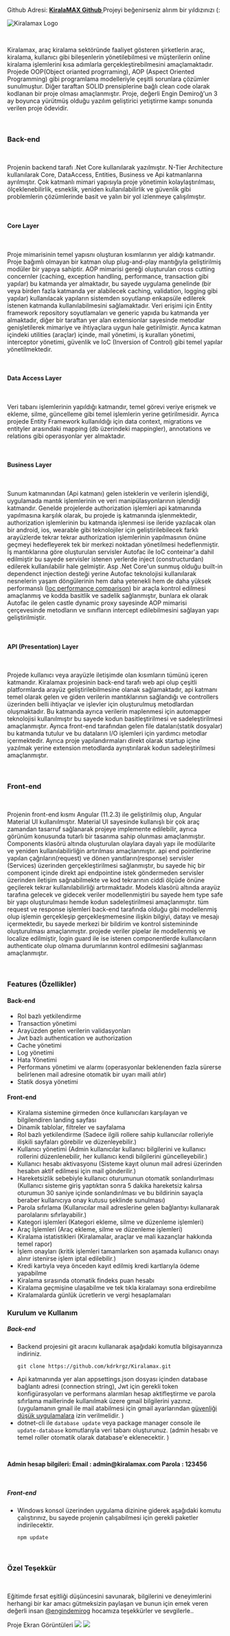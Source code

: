 Github Adresi: <b><a href="https://github.com/kdrkrgz/Kiralamax.git" target="_blank" >KiralaMAX Github </a></b>
Projeyi beğenirseniz alırım bir yıldızınızı (:


<p><img src="https://imgupload.io/images/2021/04/10/kiralaMAX-Logo-resized.png" alt="Kiralamax Logo" title="Kiralamax Logo"></p>
<p><img src="https://img.shields.io/github/issues/kdrkrgz/Kiralamax" alt=""> <img src="https://img.shields.io/github/forks/kdrkrgz/Kiralamax" alt=""> <img src="https://img.shields.io/github/stars/kdrkrgz/Kiralamax" alt=""> <img src="https://img.shields.io/github/license/kdrkrgz/Kiralamax" alt=""> </p>
<p>Kiralamax, araç kiralama sektöründe faaliyet gösteren şirketlerin araç, kiralama, kullanıcı gibi bileşenlerin yönetilebilmesi ve müşterilerin online kiralama işlemlerini kısa adımlarla gerçekleştirebilmesini amaçlamaktadır. Projede OOP(Object orianted progrraming), AOP (Aspect Oriented Programming) gibi programlama modelleriyle çeşitli sorunlara çözümler sunulmuştur. Diğer taraftan SOLID prensiplerine bağlı clean code olarak kodlanan bir proje olması amaçlanmıştır.  Proje, değerli Engin Demiroğ&#39;un 3 ay boyunca yürütmüş olduğu yazılım geliştirici yetiştirme kampı sonunda verilen proje ödevidir.</p>
  <br />
<h3 id="back-end">Back-end</h3>
 <br />
<p>Projenin backend tarafı .Net Core kullanılarak yazılmıştır. N-Tier Architecture kullanılarak Core, DataAccess, Entities, Business ve Api katmanlarına ayrılmıştır. Çok katmanlı mimari yapısıyla proje yönetimin kolaylaştırılması, ölçeklenebilirlik, esneklik, yeniden kullanılabilirlik ve güvenlik gibi problemlerin çözümlerinde basit ve yalın bir yol izlenmeye çalışılmıştır.</p>
 <br />
<h4 id="core-layer">Core Layer</h4>
 <br />
<p>Proje mimarisinin temel yapısnı oluşturan  kısımlarının yer aldığı katmandır.  Proje bağımlı olmayan bir katman olup plug-and-play mantığıyla geliştirilmiş modüler bir yapıya sahiptir. AOP mimarisi gereği oluşturulan  cross cutting concernler (caching, exception handling, performance, transaction gibi yapılar)  bu katmanda yer almaktadır, bu sayede uygulama genelinde (bir veya birden fazla katmanda yer alabilecek caching, validation, logging gibi yapılar) kullanılacak yapıların sistemden soyutlanıp enkapsüle edilerek istenen katmanda kullanılabilmesini sağlamaktadır. Veri erişimi için Entity framework repository soyutlamaları ve generic yapıda bu katmanda yer almaktadır, diğer bir taraftan yer alan extensionlar sayesinde metodlar genişletilerek mimariye ve ihtiyaçlara uygun hale getirilmiştir. Ayrıca katman içindeki utilities (araçlar) içinde, mail yönetimi, iş kuralları yönetimi, interceptor yönetimi, güvenlik ve IoC (Inversion of Control) gibi temel yapılar yönetilmektedir.</p>
 <br />
<h4 id="data-access-layer">Data Access Layer</h4>
 <br />
<p>Veri tabanı işlemlerinin yapıldığı katmandır, temel görevi veriye erişmek ve ekleme, silme, güncelleme gibi temel işlemlerin yerine getirilmesidir. Ayrıca projede Entity Framework kullanıldığı için data context, migrations ve entityler arasındaki mapping (db üzerindeki mappingler), annotations ve relations gibi operasyonlar yer almaktadır.</p>
 <br />
<h4 id="business-layer">Business Layer</h4>
 <br />
<p>Sunum katmanından (Api katmanı) gelen isteklerin ve verilerin işlendiği, uygulamada mantık işlemlerinin ve veri manipülasyonlarının işlendiği katmandır.  Genelde projelerde authorization işlemleri api katmanında yapılmasına karşılık olarak, bu projede iş katmanında işlenmektedir, authorization işlemlerinin bu katmanda işlenmesi ise ileride yazılacak olan bir android, ios, wearable gibi teknolojiler için geliştirilebilecek farklı arayüzlerde tekrar tekrar authorization işlemlerinin yapılmasının önüne geçmeyi hedefleyerek tek bir merkezi noktadan yönetilmesi hedeflenmiştir. İş mantıklarına göre oluşturulan servisler Autofac ile IoC conteinar&#39;a dahil edilmiştir bu sayede servisler istenen yerlerde inject (constructurdan) edilerek kullanılabilir hale gelmiştir. Asp .Net Core&#39;un sunmuş olduğu built-in dependenct injection desteği yerine Autofac teknolojisi kullanılarak nesnelerin yaşam döngülerinin hem daha yetenekli hem de daha yüksek performanslı (<a href="https://github.com/danielpalme/IocPerformance" title="Ioc performance comparison">Ioc performance comparison</a>) bir araçla kontrol edilmesi amaçlanmış ve kodda basitlik ve sadelik sağlanmıştır, bunlara ek olarak Autofac ile gelen castle dynamic proxy sayesinde AOP mimarisi çerçevesinde  metodların ve sınıfların intercept edilebilmesini sağlayan yapı geliştirilmiştir.</p>
 <br />
<h4 id="api-presentation-layer">API (Presentation) Layer</h4>
 <br />
<p>Projede kullanıcı veya arayüzle iletişimde olan kısımların tümünü içeren katmandır. Kiralamax projesinin back-end tarafı web api olup çeşitli platformlarda arayüz geliştirilebilmesine olanak sağlamaktadır, api katmanı temel olarak gelen ve giden verilerin mantıklarının sağlandığı ve controllers üzerinden belli ihtiyaçlar ve işlevler için oluşturulmuş metodlardan oluşmaktadır. Bu katmanda ayrıca verilerin maplenmesi için automapper teknolojisi kullanılmıştır bu sayede kodun basitleştirilmesi ve sadeleştirilmesi amaçlanmıştır. Ayrıca front-end tarafından gelen file dataları(statik dosyalar) bu katmanda tutulur ve bu dataların I/O işlemleri için yardımcı metodlar içermektedir. Ayrıca proje yapılandırmaları direkt olarak startup içine yazılmak yerine extension metodlarda ayrıştırılarak kodun sadeleştirilmesi amaçlanmıştır.</p>
 <br />
<h3 id="front-end">Front-end</h3>
 <br />
<p>Projenin front-end kısmı Angular (11.2.3) ile geliştirilmiş olup, Angular Material UI kullanılmıştır. Material UI sayesinde kullanışlı bir çok araç zamandan tasarruf sağlanarak projeye implemente edilebilir, ayrıca görünüm konusunda tutarlı bir tasarıma sahip olunması amaçlanmıştır. Components klasörü altında oluşturulan olaylara dayalı yapı ile modülarite ve yeniden kullanılabilirliğin artırılması amaçlanmıştır. api end pointlerine yapılan çağrıların(request) ve dönen yanıtların(response) servisler (Services) üzerinden  gerçekleştirilmesi sağlanmıştır, bu sayede hiç bir component içinde direkt api endpointine istek göndermeden servisler üzerinden iletişim sağnabilmekte ve kod tekrarının ciddi ölçüde önüne geçilerek tekrar kullanılabilirliği artırmaktadır. Models klasörü altında arayüz tarafına gelecek ve gidecek veriler modellenmiştiri bu sayede hem type safe bir yapı oluşturulması hemde kodun sadeleştirilmesi amaçlanmıştır. tüm request ve response işlemleri back-end tarafında olduğu gibi modellenmiş olup işlemin gerçekleşip gerçekleşmemesine ilişkin bilgiyi, datayı ve mesajı içermektedir, bu sayede merkezi bir bildirim ve kontrol sistemininde oluşturulması amaçlanmıştır. projede veriler pipelar ile modellenmiş ve localize edilmiştir, login guard ile ise istenen componentlerde kullanıcıların authenticate olup olmama durumlarının kontrol edilmesini sağlanması amaçlanmıştır.</p>
 <br />
<h3 id="features-zellikler-">Features (Özellikler)</h3>
<h4 id="back-end">Back-end</h4>
<ul>
<li>Rol bazlı yetkilendirme</li>
<li>Transaction yönetimi</li>
<li>Arayüzden gelen verilerin validasyonları</li>
<li>Jwt bazlı authentication ve authorization</li>
<li>Cache yönetimi</li>
<li>Log yönetimi</li>
<li>Hata Yönetimi</li>
<li>Performans yönetimi ve alarmı (operasyonlar beklenenden fazla sürerse belirlenen mail adresine otomatik bir uyarı maili atılır)</li>
<li>Statik dosya yönetimi</li>
</ul>
<h4 id="front-end">Front-end</h4>
<ul>
<li>Kiralama sistemine girmeden önce kullanıcıları karşılayan ve bilgilendiren landing sayfası</li>
<li>Dinamik tablolar, filtreler ve sayfalama</li>
<li>Rol bazlı yetkilendirme (Sadece ilgili rollere sahip kullanıcılar rolleriyle ilişkili sayfaları görebilir ve düzenleyebilir.)</li>
<li>Kullanıcı yönetimi (Admin kullanıcılar kullanıcı bilgilerini ve kullanıcı rollerini düzenlenebilir, her kullanıcı kendi bilgilerini güncelleyebilir.)</li>
<li>Kullanıcı hesabı aktivasyonu (Sisteme kayıt olunun mail adresi üzerinden hesabın aktif edilmesi için mail gönderilir.)</li>
<li>Hareketsizlik sebebiyle kullanıcı oturumunun otomatik sonlandıırlması (Kullanıcı sisteme giriş yaptıktan sonra 5 dakika hareketsiz kalırsa oturumun 30 saniye içinde sonlandırılması ve bu bildirinin sayaçla beraber kullanıcıya onay kutusu şeklinde sunulması)</li>
<li>Parola sıfırlama (Kullanıcılar mail adreslerine gelen bağlantıyı kullanarak parolalarını sıfırlayabilir.)</li>
<li>Kategori işlemleri (Kategori ekleme, silme ve düzenleme işlemleri)</li>
<li>Araç İşlemleri (Araç ekleme, silme ve düzenleme işlemleri)</li>
<li>Kiralama istatistikleri (Kiralamalar, araçlar ve mali kazançlar hakkında temel rapor)</li>
<li>İşlem onayları (kritik işlemleri tamamlarken son aşamada kullanıcı onayı alınır istenirse işlem iptal edilebilir.)</li>
<li>Kredi kartıyla veya önceden kayıt edilmiş kredi kartlarıyla ödeme yapabilme</li>
<li>Kiralama sırasında otomatik findeks puan hesabı</li>
<li>Kiralama geçmişine ulaşabilme ve tek tıkla kiralamayı sona erdirebilme</li>
<li>Kiralamalarda günlük ücretlerin ve vergi hesaplamaları</li>
</ul>
<h3 id="kurulum-ve-kullan-m">Kurulum ve Kullanım</h3>
<h5 id="back-end">Back-end</h5>
<ul>
<li><p>Backend projesini git aracını kullanarak aşağıdaki komutla bilgisayarınıza indiriniz.</p>
<p><code>git clone https://github.com/kdrkrgz/Kiralamax.git</code></p>
</li>
<li>Api katmanında yer alan appsettings.json dosyası içinden database bağlantı adresi (connection string), Jwt için gerekli token konfigürasyoları ve performans alarmları hesap  aktifleştirme ve parola sıfırlama maillerinde kullanılmak üzere gmail bilgilerini yazınız. (uygulamanın gmail ile mail atabilmesi için gmail ayarlarından <a href="https://support.google.com/accounts/answer/6010255" title="güvenliği düşük uygulamalara">güvenliği düşük uygulamalara</a> izin verilmelidir. )</li>
<li>dotnet-cli ile <code>database update</code> veya package manager console ile <code>update-database</code> komutlarıyla veri tabanı oluşturunuz. (admin hesabı ve temel roller otomatik olarak database&#39;e eklenecektir. )</li>
</ul>
 <br />
<p><strong>Admin hesap bilgileri: 
Email : admin@kiralamax.com 
Parola : 123456</strong></p>
 <br />
<h5 id="front-end">Front-end</h5>
<ul>
<li><p>Windows konsol üzerinden uygulama dizinine giderek aşağıdaki komutu çalıştırınız, bu sayede projenin çalışabilmesi için gerekli paketler indirilecektir.</p>
<p><code>npm update</code></p>
</li>
</ul>
 <br />
<h3 id="-zel-te-ekk-r">Özel Teşekkür</h3>
 <br />
<p>Eğitimde fırsat eşitliği düşüncesini savunarak, bilgilerini ve deneyimlerini herhangi bir kar amacı gütmeksizin paylaşan  ve bunun için emek veren değerli insan <a href="https://github.com/engindemirog" title="@engindemirog">@engindemirog</a> hocamıza teşekkürler ve sevgilerle..</p>

Proje Ekran Görüntüleri
<a target="_blank" href="https://ibb.co/2qn67FK"><img src="https://ibb.co/2qn67FK" /></a>
<a target="_blank" href="https://ibb.co/2qn67FK"><img src="https://ibb.co/mTxQpPx" /></a>